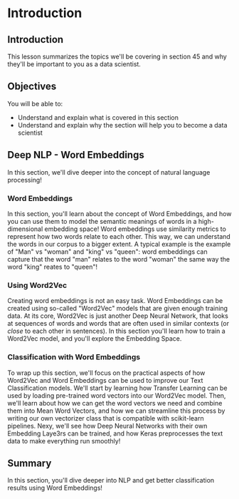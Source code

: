 
# Introduction

## Introduction

This lesson summarizes the topics we'll be covering in section 45 and why they'll be important to you as a data scientist.

## Objectives
You will be able to:
* Understand and explain what is covered in this section
* Understand and explain why the section will help you to become a data scientist

## Deep NLP - Word Embeddings

In this section, we'll dive deeper into the concept of natural language processing!

### Word Embeddings

In this section, you'll learn about the concept of Word Embeddings, and how you can use them to model the semantic meanings of words in a high-dimensional embedding space! Word embeddings use similarity metrics to represent how two words relate to each other. This way, we can understand the words in our corpus to a bigger extent. A typical example is the example of "Man" vs "woman" and "king" vs "queen": word embeddings can capture that the word "man" relates to the word "woman" the same way the word "king" reates to "queen"!


### Using Word2Vec

Creating word embeddings is not an easy task. Word Embeddings can be created using so-called "Word2Vec" models that are  given enough training data. At its core, Word2Vec is just another Deep Neural Network, that looks at sequences of words and words that are often used in similar contexts (or *close* to each other in sentences). In this section you'll learn how to train a Word2Vec model, and you'll explore the Embedding Space.


### Classification with Word Embeddings

To wrap up this section, we'll focus on the practical aspects of how Word2Vec and Word Embeddings can be used to improve our Text Classification models. We'll start by learning how Transfer Learning can be used by loading pre-trained word vectors into our Word2Vec model. Then, we'll learn about how we can get the word vectors we need and combine them into Mean Word Vectors, and how we can streamline this process by writing our own vectorizer class that is compatible with scikit-learn pipelines. Nexy, we'll see how Deep Neural Networks with their own Embedding Laye3rs can be trained, and how Keras preprocesses the text data to make everything run smoothly!


## Summary

In this section, you'll dive deeper into NLP and get better classification results using Word Embeddings!
